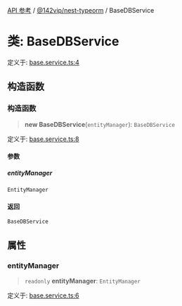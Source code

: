 [API 参考](../../../index.md) / [@142vip/nest-typeorm](../index.md) / BaseDBService

# 类: BaseDBService

定义于: [base.service.ts:4](https://github.com/142vip/core-x/blob/366c03709f86a3eb43798cad6f972465bd93322a/packages/nest-typeorm/src/core/base.service.ts#L4)

## 构造函数

### 构造函数

> **new BaseDBService**(`entityManager`): `BaseDBService`

定义于: [base.service.ts:8](https://github.com/142vip/core-x/blob/366c03709f86a3eb43798cad6f972465bd93322a/packages/nest-typeorm/src/core/base.service.ts#L8)

#### 参数

##### entityManager

`EntityManager`

#### 返回

`BaseDBService`

## 属性

### entityManager

> `readonly` **entityManager**: `EntityManager`

定义于: [base.service.ts:6](https://github.com/142vip/core-x/blob/366c03709f86a3eb43798cad6f972465bd93322a/packages/nest-typeorm/src/core/base.service.ts#L6)
